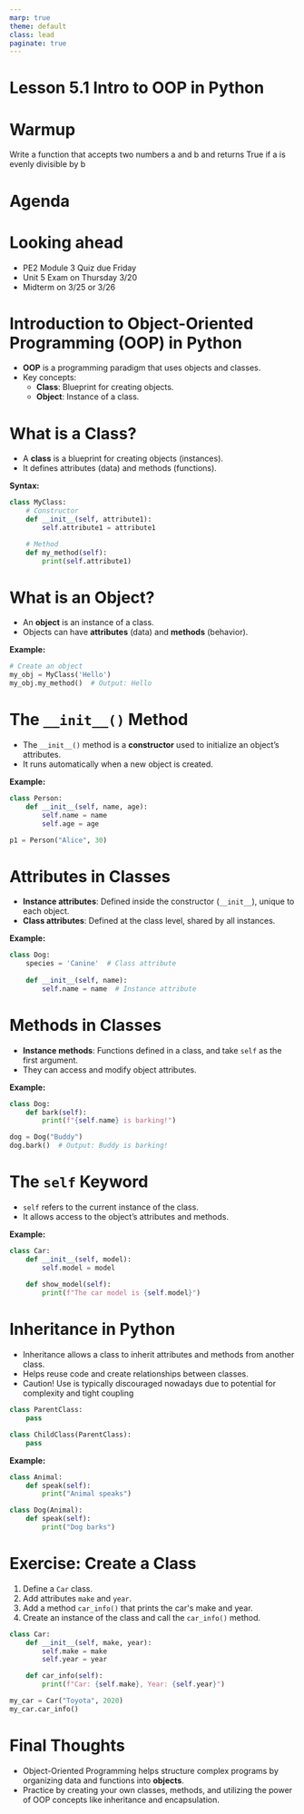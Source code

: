 ```yaml
---
marp: true
theme: default
class: lead
paginate: true
---
```


<!-- headingDivider: 1 -->
<!-- backgroundColor: black -->
<!-- class: invert -->

# Lesson 5.1 Intro to OOP in Python

# Warmup

Write a function that accepts two numbers a and b and returns True if a is evenly divisible by b

# Agenda

# Looking ahead

- PE2 Module 3 Quiz due Friday
- Unit 5 Exam on Thursday 3/20
- Midterm on 3/25 or 3/26

# Introduction to Object-Oriented Programming (OOP) in Python

- **OOP** is a programming paradigm that uses objects and classes.
- Key concepts:
  - **Class**: Blueprint for creating objects.
  - **Object**: Instance of a class.

# What is a Class?

- A **class** is a blueprint for creating objects (instances).
- It defines attributes (data) and methods (functions).
  
**Syntax:**

```python
class MyClass:
    # Constructor
    def __init__(self, attribute1):
        self.attribute1 = attribute1

    # Method
    def my_method(self):
        print(self.attribute1)
```

# What is an Object?

- An **object** is an instance of a class.
- Objects can have **attributes** (data) and **methods** (behavior).
  
**Example:**

```python
# Create an object
my_obj = MyClass('Hello')
my_obj.my_method()  # Output: Hello
```

# The `__init__()` Method

- The `__init__()` method is a **constructor** used to initialize an object’s attributes.
- It runs automatically when a new object is created.

**Example:**

```python
class Person:
    def __init__(self, name, age):
        self.name = name
        self.age = age

p1 = Person("Alice", 30)
```

# Attributes in Classes

- **Instance attributes**: Defined inside the constructor (`__init__`), unique to each object.
- **Class attributes**: Defined at the class level, shared by all instances.

**Example:**

```python
class Dog:
    species = 'Canine'  # Class attribute
    
    def __init__(self, name):
        self.name = name  # Instance attribute
```

# Methods in Classes

- **Instance methods**: Functions defined in a class, and take `self` as the first argument.
- They can access and modify object attributes.

**Example:**

```python
class Dog:
    def bark(self):
        print(f"{self.name} is barking!")

dog = Dog("Buddy")
dog.bark()  # Output: Buddy is barking!
```

# The `self` Keyword

- `self` refers to the current instance of the class.
- It allows access to the object’s attributes and methods.

**Example:**

```python
class Car:
    def __init__(self, model):
        self.model = model
    
    def show_model(self):
        print(f"The car model is {self.model}")
```

# Inheritance in Python

- Inheritance allows a class to inherit attributes and methods from another class.
- Helps reuse code and create relationships between classes.
- Caution! Use is typically discouraged nowadays due to potential for complexity and tight coupling

```python
class ParentClass:
    pass

class ChildClass(ParentClass):
    pass
```

**Example:**

```python
class Animal:
    def speak(self):
        print("Animal speaks")

class Dog(Animal):
    def speak(self):
        print("Dog barks")
```


# Exercise: Create a Class

1. Define a `Car` class.
2. Add attributes `make` and `year`.
3. Add a method `car_info()` that prints the car's make and year.
4. Create an instance of the class and call the `car_info()` method.

```python
class Car:
    def __init__(self, make, year):
        self.make = make
        self.year = year

    def car_info(self):
        print(f"Car: {self.make}, Year: {self.year}")

my_car = Car("Toyota", 2020)
my_car.car_info()
```

# Final Thoughts

- Object-Oriented Programming helps structure complex programs by organizing data and functions into **objects**.
- Practice by creating your own classes, methods, and utilizing the power of OOP concepts like inheritance and encapsulation.
